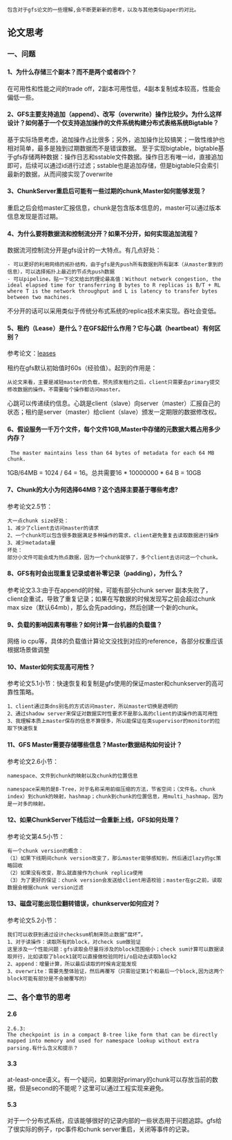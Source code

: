 ```
包含对于gfs论文的一些理解,会不断更新新的思考，以及与其他类似paper的对比。
```
## 论文思考
### 一、问题
#### 1、为什么存储三个副本？而不是两个或者四个？
在可用性和性能之间的trade off，2副本可用性低，4副本复制成本较高，性能会偏低一些。

#### 2、GFS主要支持追加（append）、改写（overwrite）操作比较少。为什么这样设计？如何基于一个仅支持追加操作的文件系统构建分布式表格系统Bigtable？
基于实际场景考虑，追加操作占比很多；另外，追加操作比较搞笑；一致性维护也相对简单，最多是独到过期数据而不是错误数据。
至于实现bigtable，bigtable基于gfs存储两种数据：操作日志和sstable文件数据。操作日志有唯一id，直接追加即可，后续可以通过id进行过滤；sstable也是追加存储，但是bigtable只会索引最新的数据，从而间接实现了overwrite

#### 3、ChunkServer重启后可能有一些过期的chunk,Master如何能够发现？
重启之后会给master汇报信息，chunk是包含版本信息的，master可以通过版本信息发现是否过期。

#### 4、为什么要将数据流和控制流分开？如果不分开，如何实现追加流程？
数据流河控制流分开是gfs设计的一大特点。有几点好处：
	
	- 可以更好的利用网络的拓扑结构，由于gfs是先push所有数据到所有副本（从master拿到的信息），可以选择拓扑上最近的节点先push数据
	- 可以pipeline，贴一下论文给出的理论最高值：Without network congestion, the ideal elapsed time for transferring B bytes to R replicas is B/T + RL where T is the network throughput and L is latency to transfer bytes between two machines. 

不分开的话可以采用类似于传统分布式系统的replica技术来实现。吞吐会变低。

#### 5、租约（Lease）是什么？在GFS起什么作用？它与心跳（heartbeat）有何区别？
参考论文：[leases](http://web.eecs.umich.edu/~mosharaf/Readings/Leases.pdf)

租约在gfs默认初始值时60s（经验值）。起到的作用是：

```
从论文来看，主要是减轻master的负载，预先颁发租约之后，client只需要去primary提交修改数据的操作。不需要每个操作都访问master。
```
心跳可以传递续约信息。心跳是client（slave）向server（master）汇报自己的状态；租约是server（master）给client（slave）颁发一定期限的数据修改权。

#### 6、假设服务一千万个文件，每个文件1GB,Master中存储的元数据大概占用多少内存？
```
 The master maintains less than 64 bytes of metadata for each 64 MB chunk.
```
1GB/64MB = 1024 / 64 = 16。总共需要16 * 10000000 * 64 B = 10GB

#### 7、Chunk的大小为何选择64MB？这个选择主要基于哪些考虑?
参考论文2.5节：

```
大一点chunk size好处：
1、减少了client去访问master的请求
2、一个chunk可以包含很多数据满足多种操作的需求，client避免重复去读取数据进行操作
3、减少metadata量
坏处：
部分小文件可能会成为热点数据，因为一个chunk就够了，多个client去访问这一个chunk。

```

#### 8、GFS有时会出现重复记录或者补零记录（padding），为什么？
参考论文3.3:由于在append的时候，可能有部分chunk server 副本失败了，client会重试，导致了重复记录；如果在写数据的时候发现写之前会超过chunk max size（默认64mb），那么会先padding，然后创建一个新的chunk。

#### 9、负载的影响因素有哪些？如何计算一台机器的负载值？
网络 io cpu等，具体的负载值计算论文没找到对应的reference，各部分权重应该根据场景做调整

#### 10、Master如何实现高可用性？
参考论文5.1小节：快速恢复和复制是gfs使用的保证master和chunkserver的高可靠性策略。

```
1、client通过类dns别名的方式访问master，所以master切换是透明的
2、通过shadow server来保证对数据实时性要求不是那么高的client的读操作的高可用性
3、我理解本质上master保存的信息不算很多，所以能保证在类supervisor的monitor的拉取下快速恢复
```

#### 11、GFS Master需要存储哪些信息？Master数据结构如何设计？
参考论文2.6小节：

```
namespace、文件到chunk的映射以及chunk的位置信息

namespace采用的是B-Tree，对于名称采用前缀压缩的方法，节省空间；（文件名，chunk index）到chunk的映射，hashmap；chunk到chunk的位置信息，用multi_hashmap，因为是一对多的映射。
```

#### 12、如果ChunkServer下线后过一会重新上线，GFS如何处理？
参考论文第4.5小节：

```
有一个chunk version的概念：
（1）如果下线期间chunk version改变了，那么master能够感知到，然后通过lazy的gc策略回收
（2）如果没有改变，那么就直接作为chunk replica使用
（3）为了更好的保证：chunk version会发送给client用语校验；master在gc之前，读取数据会根据chunk version过滤
```

#### 13、磁盘可能出现位翻转错误，chunkserver如何应对？
参考论文5.2小节：

```
我们可以收获到通过设计checksum机制来防止数据“腐坏”。
1、对于读操作：读取所有的block，对check sum做验证
这里涉及一个性能问题：gfs读取会尽量将涉及的block范围缩小；check sum计算可以数据读取并行，比如读取了block1就可以直接做校验同时i/o启动去读取block2
2、append：增量计算，所以最后读取的时候肯定能发现
3、overwrite：需要先整体验证，然后再覆写（只需验证第1个和最后一个block,因为这两个block可能有部分是不会被覆写的）
```

### 二、各个章节的思考
#### 2.6
```
2.6.3:
The checkpoint is in a compact B-tree like form that can be directly mapped into memory and used for namespace lookup without extra parsing.有什么含义和提示？
```
#### 3.3
at-least-once语义。有一个疑问，如果刚好primary的chunk可以存放当前的数据，但是second的不能呢？这里可以通过工程实现来避免。

#### 5.3
对于一个分布式系统，应该能够很好的记录内部的一些状态用于问题追踪。gfs给了很实际的例子，rpc事件和chunk server重启，关闭等事件的记录。

